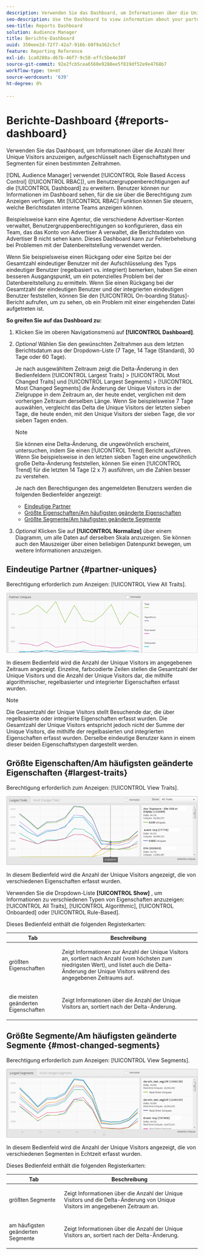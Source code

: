 ```yaml
---
description: Verwenden Sie das Dashboard, um Informationen über die Unique Visitor-Zahlen Ihrer Partner anzuzeigen, aufgeschlüsselt nach Eigenschaftstypen und Segmenten für einen bestimmten Zeitraum.
seo-description: Use the Dashboard to view information about your partners' unique visitor counts broken down by trait types and segments for a specified time frame.
seo-title: Reports Dashboard
solution: Audience Manager
title: Berichte-Dashboard
uuid: 350eee2d-72f7-42a7-916b-60f9a362c5cf
feature: Reporting Reference
exl-id: 1ca0280a-d67b-46f7-9c58-effc5be4e38f
source-git-commit: 92e2fcb5cea6560e9288ee5f819df52e9e4768b7
workflow-type: tm+mt
source-wordcount: '639'
ht-degree: 0%

---
```


# Berichte-Dashboard {#reports-dashboard}

Verwenden Sie das Dashboard, um Informationen über die Anzahl Ihrer Unique Visitors anzuzeigen, aufgeschlüsselt nach Eigenschaftstypen und Segmenten für einen bestimmten Zeitrahmen.

<!-- 

c_dashboard.xml

 -->

[!DNL Audience Manager] verwendet [!UICONTROL Role Based Access Control] ([!UICONTROL RBAC]), um Benutzergruppenberechtigungen auf die [!UICONTROL Dashboard] zu erweitern. Benutzer können nur Informationen im Dashboard sehen, für die sie über die Berechtigung zum Anzeigen verfügen. Mit [!UICONTROL RBAC] Funktion können Sie steuern, welche Berichtsdaten interne Teams anzeigen können.

Beispielsweise kann eine Agentur, die verschiedene Advertiser-Konten verwaltet, Benutzergruppenberechtigungen so konfigurieren, dass ein Team, das das Konto von Advertiser A verwaltet, die Berichtsdaten von Advertiser B nicht sehen kann. Dieses Dashboard kann zur Fehlerbehebung bei Problemen mit der Datenbereitstellung verwendet werden.

Wenn Sie beispielsweise einen Rückgang oder eine Spitze bei der Gesamtzahl eindeutiger Benutzer mit der Aufschlüsselung des Typs eindeutiger Benutzer (regelbasiert vs. integriert) bemerken, haben Sie einen besseren Ausgangspunkt, um ein potenzielles Problem bei der Datenbereitstellung zu ermitteln. Wenn Sie einen Rückgang bei der Gesamtzahl der eindeutigen Benutzer und der integrierten eindeutigen Benutzer feststellen, können Sie den [!UICONTROL On-boarding Status]-Bericht aufrufen, um zu sehen, ob ein Problem mit einer eingehenden Datei aufgetreten ist.

**So greifen Sie auf das Dashboard zu:**

1. Klicken Sie im oberen Navigationsmenü auf **[!UICONTROL Dashboard]**.
2. *Optional* Wählen Sie den gewünschten Zeitrahmen aus dem letzten Berichtsdatum aus der Dropdown-Liste (7 Tage, 14 Tage (Standard), 30 Tage oder 60 Tage).

   Je nach ausgewähltem Zeitraum zeigt die Delta-Änderung in den Bedienfeldern [!UICONTROL Largest Traits] > [!UICONTROL Most Changed Traits] und [!UICONTROL Largest Segments] > [!UICONTROL Most Changed Segments] die Änderung der Unique Visitors in der Zielgruppe in dem Zeitraum an, der heute endet, verglichen mit dem vorherigen Zeitraum derselben Länge. Wenn Sie beispielsweise 7 Tage auswählen, vergleicht das Delta die Unique Visitors der letzten sieben Tage, die heute enden, mit den Unique Visitors der sieben Tage, die vor sieben Tagen enden.

   >[!NOTE]
   >
   >Sie können eine Delta-Änderung, die ungewöhnlich erscheint, untersuchen, indem Sie einen [!UICONTROL Trend] Bericht ausführen. Wenn Sie beispielsweise in den letzten sieben Tagen eine ungewöhnlich große Delta-Änderung feststellen, können Sie einen [!UICONTROL Trend] für die letzten 14 Tage (2 x 7) ausführen, um die Zahlen besser zu verstehen.

   Je nach den Berechtigungen des angemeldeten Benutzers werden die folgenden Bedienfelder angezeigt:

   * [Eindeutige Partner](../reporting/reports-dashboard.md#partner-uniques)
   * [Größte Eigenschaften/Am häufigsten geänderte Eigenschaften](../reporting/reports-dashboard.md#largest-traits)
   * [Größte Segmente/Am häufigsten geänderte Segmente](../reporting/reports-dashboard.md#most-changed-segments)

3. *Optional* Klicken Sie auf **[!UICONTROL Normalize]** über einem Diagramm, um alle Daten auf derselben Skala anzuzeigen. Sie können auch den Mauszeiger über einen beliebigen Datenpunkt bewegen, um weitere Informationen anzuzeigen.

## Eindeutige Partner {#partner-uniques}

Berechtigung erforderlich zum Anzeigen: [!UICONTROL View All Traits].

![](assets/partner_uniques.png)

In diesem Bedienfeld wird die Anzahl der Unique Visitors im angegebenen Zeitraum angezeigt. Einzelne, farbcodierte Zeilen stellen die Gesamtzahl der Unique Visitors und die Anzahl der Unique Visitors dar, die mithilfe algorithmischer, regelbasierter und integrierter Eigenschaften erfasst wurden.

>[!NOTE]
>
>Die Gesamtzahl der Unique Visitors stellt Besuchende dar, die über regelbasierte oder integrierte Eigenschaften erfasst wurden. Die Gesamtzahl der Unique Visitors entspricht jedoch nicht der Summe der Unique Visitors, die mithilfe der regelbasierten und integrierten Eigenschaften erfasst wurden. Derselbe eindeutige Benutzer kann in einem dieser beiden Eigenschaftstypen dargestellt werden.

## Größte Eigenschaften/Am häufigsten geänderte Eigenschaften {#largest-traits}

Berechtigung erforderlich zum Anzeigen: [!UICONTROL View Traits].

![](assets/largest_traits.png)

In diesem Bedienfeld wird die Anzahl der Unique Visitors angezeigt, die von verschiedenen Eigenschaften erfasst wurden.

Verwenden Sie die Dropdown-Liste **[!UICONTROL Show]** , um Informationen zu verschiedenen Typen von Eigenschaften anzuzeigen: [!UICONTROL All Traits], [!UICONTROL Algorithmic], [!UICONTROL Onboarded] oder [!UICONTROL Rule-Based].

Dieses Bedienfeld enthält die folgenden Registerkarten:

<table id="table_DA48BDEB4E0143BEA4EB85AC26FF6AE3"> 
 <thead> 
  <tr> 
   <th colname="col1" class="entry"> Tab </th> 
   <th colname="col2" class="entry"> Beschreibung </th> 
  </tr> 
 </thead>
 <tbody> 
  <tr> 
   <td colname="col1"> <p><span class="wintitle"> größten Eigenschaften</span> </p> </td> 
   <td colname="col2"> <p>Zeigt Informationen zur Anzahl der Unique Visitors an, sortiert nach Anzahl (vom höchsten zum niedrigsten Wert), und listet auch die Delta-Änderung der Unique Visitors während des angegebenen Zeitraums auf. </p> </td> 
  </tr> 
  <tr> 
   <td colname="col1"> <p><span class="wintitle"> die meisten geänderten Eigenschaften</span> </p> </td> 
   <td colname="col2"> <p>Zeigt Informationen über die Anzahl der Unique Visitors an, sortiert nach der Delta-Änderung. </p> </td> 
  </tr> 
 </tbody> 
</table>

## Größte Segmente/Am häufigsten geänderte Segmente {#most-changed-segments}

Berechtigung erforderlich zum Anzeigen: [!UICONTROL View Segments].

![](assets/largest_segments.png)

In diesem Bedienfeld wird die Anzahl der Unique Visitors angezeigt, die von verschiedenen Segmenten in Echtzeit erfasst wurden.

Dieses Bedienfeld enthält die folgenden Registerkarten:

<table id="table_8E22E0579FA74C5A86CC40B40B2548BE"> 
 <thead> 
  <tr> 
   <th colname="col1" class="entry"> Tab </th> 
   <th colname="col2" class="entry"> Beschreibung </th> 
  </tr> 
 </thead>
 <tbody> 
  <tr> 
   <td colname="col1"> <p><span class="wintitle"> größten Segmente</span> </p> </td> 
   <td colname="col2"> <p>Zeigt Informationen über die Anzahl der Unique Visitors und die Delta-Änderung von Unique Visitors im angegebenen Zeitraum an. </p> </td> 
  </tr> 
  <tr> 
   <td colname="col1"> <p><span class="wintitle"> am häufigsten geänderten Segmente</span> </p> </td> 
   <td colname="col2"> <p>Zeigt Informationen über die Anzahl der Unique Visitors an, sortiert nach der Delta-Änderung. </p> </td> 
  </tr> 
 </tbody> 
</table>
